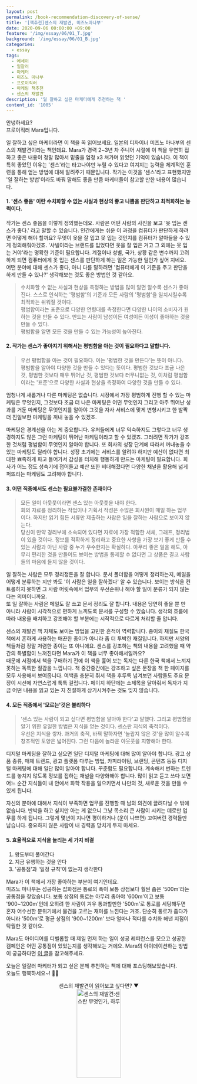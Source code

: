 ```yaml
---
layout: post
permalink: /book-recommendation-discovery-of-sense/
title: '[책추천]센스의 재발견, 미즈노마나부'
date: 2020-09-06 00:00:00 +09:00
feature: '/img/essay/06/01_T.jpg'
background: '/img/essay/06/01_B.jpg'
categories:
  - essay
tags:
  - 에세이
  - 일잘러
  - 마케터
  - 미즈노 마나부
  - 프로이직러
  - 마케팅 책추천
  - 센스의 재발견
description: '일 잘하고 싶은 마케터에게 추천하는 책 '
content_id: '1005'
---
```


안녕하세요?<br>프로이직러 Mara입니다. 

일 잘하고 싶은 마케터라면 이 책을 꼭 읽어보세요. 일본의 디자이너 미즈노 마나부의 센스의 재발견이라는 책인데요. Mara가 경력 2~3년 차 주니어 시절에 이 책을 우연히 접하고 좋은 내용이 정말 많아서 밑줄을 엄청 x3 쳐가며 읽었던 기억이 있습니다. 이 책이 특히 좋았던 이유는 '센스'라는 타고나야만 누릴 수 있다고 여겨지는 능력을 체계적인 훈련을 통해 얻는 방법에 대해 알려주기 때문입니다. 작가는 이것을 '센스'라고 표현했지만 '일 잘하는 방법'이라도 바꿔 말해도 좋을 만큼 마케터들이 참고할 만한 내용이 많습니다. 

#### 1. '센스 좋음' 이란 수치화할 수 없는 사실과 현상의 좋고 나쁨을 판단하고 최적화하는 능력이다. 

작가는 센스 좋음을 이렇게 정의했는데요. 사람은 어떤 사람의 사진을 보고 '옷 입는 센스가 좋다.' 라고 말할 수 있습니다. 인간에게는 쉬운 이 과정을 컴퓨터가 판단하게 하려면 어떻게 해야 할까요? 무엇이 옷을 잘 입고 못 입는 것인지를 컴퓨터가 알아들을 수 있게 정의해줘야겠죠. '샤넬이라는 브랜드를 입었다면 옷을 잘 입은 거고 그 외에는 못 입는 거야'라는 명확한 기준이 필요합니다. 계절이나 성별, 국가, 상황 같은 변수까지 고려하게 되면 컴퓨터에게 옷 입는 센스를 판단하게 하는 일은 가능한 일인가 싶어 지네요. 어떤 분야에 대해 센스가 좋다, 아니 다를 말하려면 '컴퓨터에게 이 기준을 주고 판단을 하게 만들 수 있나?' 생각해보는 것도 좋은 방법인 것 같아요.   

> 수치화할 수 없는 사실과 현상을 측정하는 방법을 많이 알면 알수록 센스가 좋아진다. 스스로 인식하는 '평범함'의 기준과 모든 사람의 '평범함'을 일치시킬수록 최적화는 쉬워질 것이다.<br>평범함이라는 표준으로 다양한 연령대를 측정한다면 다양한 나이의 소비자가 원하는 것을 만들 수 있다. 만드는 사람이 남성이든 여성이든 이성이 좋아하는 것을 만들 수 있다. <br>평범함을 알면 모든 것을 만들 수 있는 가능성이 높아진다.

#### 2. 작가는 센스가 좋아지기 위해서는 평범함을 아는 것이 필요하다고 말합니다. 

> 우선 평범함을 아는 것이 필요하다. 이는 '평범한 것을 만든다'는 뜻이 아니다. <br>
> 평범함을 알아야 다양한 것을 만들 수 있다는 뜻이다. 평범한 것보다 조금 나은 것, 평범한 것보다 매우 뛰어난 것, 평범한 것보다 터무니없는 것, 이처럼 평범함이라는 '표준'으로 다양한 사실과 현상을 측정하여 다양한 것을 만들 수 있다.

엄청나게 새롭거나 다른 마케팅은 없습니다. 시장에서 가장 평범하게 진행 할 수 있는 마케팅은 무엇인지, 그것보다 조금 더 나은 마케팅은 어떤 무엇인지 그리고 아주 뛰어난 성과를 거둔 마케팅은 무엇인지를 알아야 그것을 자사 서비스에 맞게 변형시키고 한 발짝 더 진일보한 마케팅을 꺼내 놓을 수 있겠죠.<br>

마케팅은 경계선을 아는 게 중요합니다. 유저들에게 너무 익숙하지도 그렇다고 너무 생경하지도 않은 그런 마케팅이 뛰어난 마케팅이라고 할 수 있겠죠. 그러려면 작가가 강조한 것처럼 평범함이 무엇인지 알아야 합니다. 또 회사의 성장 단계에 따라서 꺼내놓을 수 있는 마케팅도 달라야 합니다. 성장 초기에는 서비스를 알려야 하지만 예산이 없다면 최대한 뾰족하게 파고 들어가서 감성을 터치해 행동하게 만드는 마케팅이 필요합니다. 회사가 어느 정도 성숙기에 접어들고 예산 또한 비대해졌다면 다양한 채널을 활용해 넓게 퍼뜨리는 마케팅도 고려해야 합니다. 

#### 3. 어떤 직종에서도 센스는 필요불가결한 존재이다

> 모든 일이 아웃풋이라면 센스 있는 아웃풋을 내야 한다.<br>회의 자료를 정리하는 작업이나 기획서 작성은 수많은 회사원이 매일 하는 업무이다. 하지만 읽기 힘든 서류만 제출하는 사람은 일을 잘하는 사람으로 보이지 않는다. <br>당신이 만약 경리부에 소속되어 있다면 자료에 가장 적합한 서체, 그래프, 정리법이 있을 것이다. 정보를 적확하게 정리하고 중요한 사항을 가장 보기 좋게 만들 수 있는 사람과 아닌 사람 중 누가 우수한지는 확실하다. 아무리 좋은 일을 해도, 아무리 편리한 것을 만들어도 보이는 방법을 통제할 수 없다면 그 상품은 결코 사람들의 마음에 들지 않을 것이다. 

일 잘하는 사람은 모두 정리정돈을 잘 합니다. 문서 폴더함을 어떻게 정리하는지, 메일을 어떻게 분류하는 지만 봐도 '이 사람은 일을 잘하겠다' 알 수 있습니다. 보이는 방식을 컨트롤하지 못하면 그 사람 머릿속에서 업무의 우선순위나 해야 할 일이 분류가 되지 않는다는 의미이니까요. <br>또 일 잘하는 사람은 메일도 잘 쓰고 문서 정리도 잘 합니다. 내용은 당연히 좋을 뿐 만 아니라 사람이 시각적으로 편하게 느끼도록 문서를 구성할 수 있습니다. 생각의 흐름에 따라 내용을 배치하고 강조해야 할 부분에는 시작적으로 다르게 처리할 줄 압니다.<br>

센스의 재발견 책 자체도 보이는 방법을 고민한 흔적이 역력합니다. 종이의 재질도 한국 책에서 흔하게 사용하는 매끈한 종이가 아니라 좀 더 투박한 재질입니다. 하지만 서양의 책들처럼 정말 저렴한 종이는 또 아니에요. 센스를 강조하는 책의 내용을 고려했을 때 약간의 특별함이 느껴진다면 Mara가 이 책을 너무 좋아해서일까요? <br>때문에 서점에서 책을 구매하기 전에 이 책을 훑어 보는 독자는 다른 한국 책에서 느끼지 못하는 독특한 질감을 느낍니다. 책 중간중간에는 강조하고 싶은 문장을 책 한 페이지를 모두 사용해서 보여줍니다. 여백을 충분히 줘서 책을 후루룩 넘겨보던 사람들도 주요 문장이 시선에 자연스럽게 툭툭 걸립니다. 페이지 하단에는 소제목을 달아줘서 독자가 지금 어떤 내용을 읽고 있는 지 친절하게 상기시켜주는 것도 잊지 않습니다.  

#### 4. 모든 직종에서 '모르는'것은 불리하다 

> '센스 있는 사람이 되고 싶다면 평범함을 알아야 한다'고 말했다. 그리고 평범함을 알기 위한 유일한 방법은 지식을 얻는 것이다. 센스란 지식의 축적이다.<br>우선은 지식을 쌓자. 과거의 축적, 바꿔 말하자면 '놀랍지 않은 것'을 많이 알수록 창조적인 토양은 넓어진다. 그런 다음에 놀라운 아웃풋을 지향해야 한다.

디지털 마케팅을 잘하고 싶으면 일단 디지털 마케팅에 대해 많이 알아야 합니다. 광고 상품 종류, 매체 트렌드, 광고 플랫폼 다루는 방법, 카피라이팅, 브랜딩, 콘텐츠 등등 디지털 마케팅에 대해 일단 많이 알아야 합니다. 꾸준함도 필요합니다. 계속해서 변하는 트렌드를 놓치지 않도록 정보를 접하는 채널을 다양화해야 합니다. 많이 읽고 듣고 쓰다 보면 어느 순간 지식들이 내 안에서 화학 작용을 일으키면서 나만의 것, 새로운 것을 만들 수 있게 됩니다. <br>

자신의 분야에 대해서 지식이 부족하면 업무를 진행할 때 남의 의견에 끌려다닐 수 밖에 없습니다. 반박을 하고 싶지만 아는 게 없으니 그냥 목소리 큰 사람이 시키는 데로만 업무를 하게 됩니다. 그렇게 몇년이 지나면 평이하거나 (운이 나쁘면) 꼬여버린 경력들만 남습니다. 중요하지 않은 사람이 내 경력을 망치게 두지 마세요.  

#### 5. 효율적으로 지식을 늘리는 세 가지 비결 

1) 왕도부터 풀어간다<br>
2) 지금 유행하는 것을 안다<br>
3) '공통점'과 '일정 규칙'이 없는지 생각한다<br>

Mara가 이 책에서 가장 좋아하는 부분이 여기인데요.  <br>미즈노 마나부는 성공하는 잡화점은 통로의 폭이 보통 상점보다 훨씬 좁은 '500m'라는 공통점을 찾았습니다. 보통 상점의 통로는 아무리 좁아야 '600m'이고 보통 '900~1200m'인데 오히려 한 사람이 겨우 통과할만한 '500m'로 통로를 세팅해두면 혼자 어수선한 분위기에서 물건을 고르는 재미를 느낀다는 거죠. 단순히 통로가 좁다가 아니라 '500m'로 평균 상점의 '900~1200m' 보다 얼마나 적다를 수치화 해낸 지점이 탁월한 것 같아요. 

Mara도 아이디어를 디벨롭할 때 제일 먼저 하는 일이 성공 레퍼런스를 모으고 성공한 캠페인은 어떤 공통점이 있었는지를 생각해보는 거에요. Mara의 아이데이션하는 방법이 궁금하다면 [이 글](https://mara.kim/ignite-idea-generation/)을 참고해주세요.  

오늘은 일잘러 마케터가 되고 싶은 분께 추천하는 책에 대해 포스팅해보았습니다. <br>
오늘도 행복하세요~! 🙋‍♀️ 

 

<center>센스의 재발견이  읽어보고 싶다면? ▼</center>

<center><a href="https://coupa.ng/bJmJrs" target="_blank"><img src="https://static.coupangcdn.com/image/affiliate/banner/b1bed5072bf72a23a45a96d99284ae3c@2x.jpg" alt="센스의 재발견:센스란 무엇인가, 하루" width="120" height="240"></a></center>

